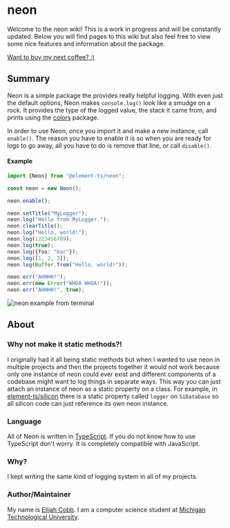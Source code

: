 # neon

Welcome to the neon wiki! This is a work in progress and will be constantly updated. Below you will find pages to
this wiki but also feel free to view some nice features and information about the package.

[Want to buy my next coffee? :)](https://www.buymeacoffee.com/elijahjcobb)

## Summary
Neon is a simple package the provides really helpful logging. With even just the default options, Neon makes
`console.log()` look like a smudge on a rock. It provides the type of the logged value, the stack it came from, and
prints using the [colors](https://www.npmjs.com/package/colors) package.

In order to use Neon, once you import it and make a new instance, call `enable()`. The reason you have to enable it
is so when you are ready for logs to go away, all you have to do is remove that line, or call `disable()`.

#### Example
```typescript
import {Neon} from "@element-ts/neon";

const neon = new Neon();

neon.enable();

neon.setTitle("MyLogger");
neon.log("Hello from MyLogger.");
neon.clearTitle();
neon.log("Hello, world!");
neon.log(1223456789);
neon.log(true);
neon.log({foo: "bar"});
neon.log([1, 2, 3]);
neon.log(Buffer.from("Hello, world!"));

neon.err("AHHHH!");
neon.err(new Error("WHOA WHOA!"));
neon.err("AHHHH!", true);
```

![neon example from terminal](./neon-example.png)

## About

### Why not make it static methods?!
I originally had it all being static methods but when I wanted to use neon in multiple projects and then the projects
together it would not work because only one instance of neon could ever exist and different components of a codebase
might want to log things in separate ways. This way you can just attach an instance of neon as a static property on a
class. For example, in [element-ts/silicon](https://github.com/element-ts/silicon) there is a static property called
`logger` on `SiDatabase` so all silicon code can just reference its own neon instance.

### Language
All of Neon is written in [TypeScript](https://www.typescriptlang.org). If you do not know how to use TypeScript don't
worry. It is completely compatible with JavaScript.

### Why?
I kept writing the same kind of logging system in all of my projects.

### Author/Maintainer
My name is [Elijah Cobb](https://elijahcobb.com). I am a computer science student at
[Michigan Technological University](https://mtu.edu).